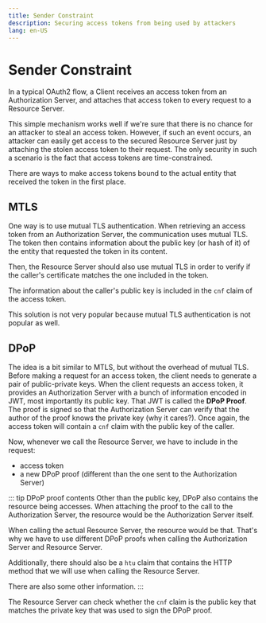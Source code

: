 ```yaml
---
title: Sender Constraint
description: Securing access tokens from being used by attackers
lang: en-US
---
```


# Sender Constraint

In a typical OAuth2 flow, a Client receives an access token from an
Authorization Server, and attaches that access token to every request to a
Resource Server.

This simple mechanism works well if we're sure that there is no chance for an
attacker to steal an access token. However, if such an event occurs, an attacker
can easily get access to the secured Resource Server just by attaching the
stolen access token to their request. The only security in such a scenario is
the fact that access tokens are time-constrained.

There are ways to make access tokens bound to the actual entity that received
the token in the first place.

## MTLS

One way is to use mutual TLS authentication. When retrieving an access token
from an Authorization Server, the communication uses mutual TLS. The token then
contains information about the public key (or hash of it) of the entity that
requested the token in its content.

Then, the Resource Server should also use mutual TLS in order to verify if the
caller's certificate matches the one included in the token.

The information about the caller's public key is included in the `cnf` claim of
the access token.

This solution is not very popular because mutual TLS authentication is not
popular as well.

## DPoP

The idea is a bit similar to MTLS, but without the overhead of mutual TLS.
Before making a request for an access token, the client needs to generate a pair
of public-private keys. When the client requests an access token, it provides an
Authorization Server with a bunch of information encoded in JWT, most
importantly its public key. That JWT is called the **DPoP Proof**. The proof is
signed so that the Authorization Server can verify that the author of the proof
knows the private key (why it cares?). Once again, the access token will contain
a `cnf` claim with the public key of the caller.

Now, whenever we call the Resource Server, we have to include in the request:

- access token
- a new DPoP proof (different than the one sent to the Authorization Server)

::: tip DPoP proof contents
Other than the public key, DPoP also contains the resource being accesses. When
attaching the proof to the call to the Authorization Server, the resource would
be the Authorization Server itself.

When calling the actual Resource Server, the resource would be that. That's why
we have to use different DPoP proofs when calling the Authorization Server and
Resource Server.

Additionally, there should also be a `htu` claim that contains the HTTP method
that we will use when calling the Resource Server.

There are also some other information.
:::

The Resource Server can check whether the `cnf` claim is the public key that
matches the private key that was used to sign the DPoP proof.